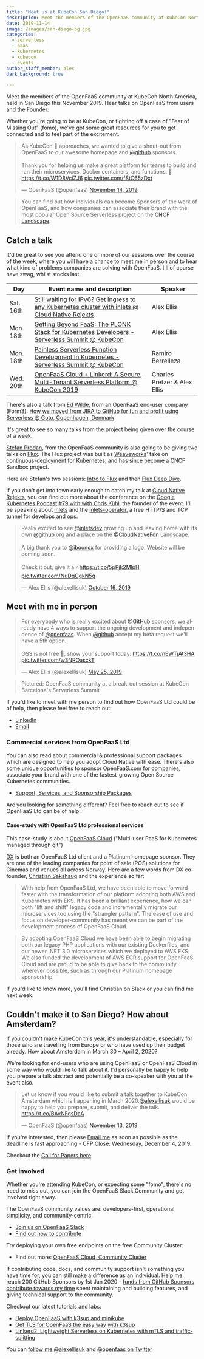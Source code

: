 ```yaml
---
title: "Meet us at KubeCon San Diego!"
description: Meet the members of the OpenFaaS community at KubeCon North America, held in San Diego this November 2019. Hear talks on OpenFaaS from users and the Project Lead.
date: 2019-11-14
image: /images/san-diego-bg.jpg
categories:
  - serverless
  - paas
  - kubernetes
  - kubecon
  - events
author_staff_member: alex
dark_background: true

---
```

Meet the members of the OpenFaaS community at KubeCon North America, held in San Diego this November 2019. Hear talks on OpenFaaS from users and the Founder.

Whether you're going to be at KubeCon, or fighting off a case of "Fear of Missing Out" (fomo), we've got some great resources for you to get connected and to feel part of the excitement.

<blockquote class="twitter-tweet"><p lang="en" dir="ltr">As KubeCon 🌮 approaches, we wanted to give a shout-out from OpenFaaS to our awesome homepage and <a href="https://twitter.com/github?ref_src=twsrc%5Etfw">@github</a> sponsors.<br><br>Thank you for helping us make a great platform for teams to build and run their microservices, Docker containers, and functions. 👑<a href="https://t.co/W1D8VciZJ6">https://t.co/W1D8VciZJ6</a> <a href="https://t.co/fStC65zDxt">pic.twitter.com/fStC65zDxt</a></p>&mdash; OpenFaaS (@openfaas) <a href="https://twitter.com/openfaas/status/1194909675554299905?ref_src=twsrc%5Etfw">November 14, 2019</a></blockquote> <script async src="https://platform.twitter.com/widgets.js" charset="utf-8"></script>

> You can find out how individuals can become Sponsors of the work of OpenFaaS, and how companies can associate their brand with the most popular Open Source Serverless project on the [CNCF Landscape](https://l.cncf.io).

## Catch a talk

It'd be great to see you attend one or more of our sessions over the course of the week, where you will have a chance to meet me in person and to hear what kind of problems companies are solving with OpenFaaS. I'll of course have swag, whilst stocks last.

| Day | Event name and description                                          | Speaker 
|-----|----------------------------------------------------------------|--------------
| Sat. 16th | [Still waiting for IPv6? Get ingress to any Kubernetes cluster with inlets @ Cloud Native Rejekts](https://cfp.cloud-native.rejekts.io/cloud-native-rejekts-na-2019/talk/377BS9/) | Alex Ellis
| Mon. 18th | [Getting Beyond FaaS: The PLONK Stack for Kubernetes Developers - Serverless Summit @ KubeCon](https://spsna19.sched.com/event/Wb2n/getting-beyond-faas-the-plonk-stack-for-kubernetes-developers-alex-ellis-openfaas-ltd) | Alex Ellis
| Mon. 18th | [Painless Serverless Function Development In Kubernetes - Serverless Summit @ KubeCon](https://spsna19.sched.com/event/Wb2t/painless-serverless-function-development-in-kubernetes-ramiro-berrelleza-okteto) | Ramiro Berrelleza |
| Wed. 20th | [OpenFaaS Cloud + Linkerd: A Secure, Multi-Tenant Serverless Platform @ KubeCon 2019](https://kccncna19.sched.com/event/Uabn/openfaas-cloud-linkerd-a-secure-multi-tenant-serverless-platform-charles-pretzer-buoyant-alex-ellis-openfaas-ltd) | Charles Pretzer & Alex Ellis |

There's also a talk from [Ed Wilde](https://twitter.com/ewilde), from an OpenFaaS end-user company (Form3): [How we moved from JIRA to GitHub for fun and profit using Serverless @ Goto, Copenhagen, Denmark](https://gotocph.com/2019/sessions/1016)

It's great to see so many talks from the project being given over the course of a week.

[Stefan Prodan](https://twitter.com/stefanprodan/), from the OpenFaaS community is also going to be giving two talks on [Flux](https://github.com/fluxcd/flux). The Flux project was built as [Weaveworks](https://weave.works)' take on continuous-deployment for Kubernetes, and has since become a CNCF Sandbox project.

Here are Stefan's two sessions: [Intro to Flux](https://kccncna19.sched.com/event/Uai2/intro-flux-stefan-prodan-weaveworks-alexis-richardson-weaveworks?iframe=no&w=100%&sidebar=yes&bg=no) and then [Flux Deep Dive](https://events19.linuxfoundation.org/events/kubecon-cloudnativecon-north-america-2019/schedule/).

If you don't get into town early enough to catch my talk at [Cloud Native Rejekts](https://cloud-native.rejekts.io), you can find out more about the conference on the [Google Kubernetes Podcast #79 with with Chris Kühl](https://kubernetespodcast.com/episode/079-cloud-native-rejekts/), the founder of the event. I'll be speaking about [inlets](https://inlets.dev) and the [inlets-operator](https://github.com/inlets/inlets-operator/), a free HTTP/S and TCP tunnel for develops and ops.

<blockquote class="twitter-tweet"><p lang="en" dir="ltr">Really excited to see <a href="https://twitter.com/inletsdev?ref_src=twsrc%5Etfw">@inletsdev</a> growing up and leaving home with its own <a href="https://twitter.com/github?ref_src=twsrc%5Etfw">@github</a> org and a place on the <a href="https://twitter.com/CloudNativeFdn?ref_src=twsrc%5Etfw">@CloudNativeFdn</a> Landscape.<br><br>A big thank you to <a href="https://twitter.com/iboonox?ref_src=twsrc%5Etfw">@iboonox</a> for providing a logo. Website will be coming soon.<br><br>Check it out, give it a ⭐️<a href="https://t.co/5pPjk2MlpH">https://t.co/5pPjk2MlpH</a> <a href="https://t.co/NuDqCgkN5g">pic.twitter.com/NuDqCgkN5g</a></p>&mdash; Alex Ellis (@alexellisuk) <a href="https://twitter.com/alexellisuk/status/1184544960198205442?ref_src=twsrc%5Etfw">October 16, 2019</a></blockquote> <script async src="https://platform.twitter.com/widgets.js" charset="utf-8"></script>

## Meet with me in person

<blockquote class="twitter-tweet"><p lang="en" dir="ltr">For everybody who is really excited about <a href="https://twitter.com/github?ref_src=twsrc%5Etfw">@GitHub</a> sponsors, we already have 4 ways to support the ongoing development and independence of <a href="https://twitter.com/openfaas?ref_src=twsrc%5Etfw">@openfaas</a>. When <a href="https://twitter.com/github?ref_src=twsrc%5Etfw">@github</a> accept my beta request we&#39;ll have a 5th option.<br><br>OSS is not free 🤫, show your support today: <a href="https://t.co/nEWTjAt3HA">https://t.co/nEWTjAt3HA</a> <a href="https://t.co/w3NROasckT">pic.twitter.com/w3NROasckT</a></p>&mdash; Alex Ellis (@alexellisuk) <a href="https://twitter.com/alexellisuk/status/1132209114514427904?ref_src=twsrc%5Etfw">May 25, 2019</a></blockquote> <script async src="https://platform.twitter.com/widgets.js" charset="utf-8"></script>

> Pictured: OpenFaaS community at a break-out session at KubeCon Barcelona's Serverless Summit

If you'd like to meet with me person to find out how OpenFaaS Ltd could be of help, then please feel free to reach out:

* [LinkedIn](https://www.linkedin.com/in/alexellisuk/)
* [Email](mailto:alex@openfaas.com)

### Commercial services from OpenFaaS Ltd

You can also read about commercial &amp; professional support packages which are designed to help you adopt Cloud Native with ease. There's also some unique opportunities to sponsor OpenFaaS.com for companies, associate your brand with one of the fastest-growing Open Source Kubernetes communities.

* [Support, Services, and Sponsorship Packages](https://openfaas.com/support)

Are you looking for something different? Feel free to reach out to see if OpenFaaS Ltd can be of help.

#### Case-study with OpenFaaS Ltd professional services

This case-study is about [OpenFaaS Cloud](https://github.com/openfaas/openfaas-cloud) ("Multi-user PaaS for Kubernetes managed through git")

[DX](https://dx.no/) is both an OpenFaaS Ltd client and a Platinum homepage sponsor. They are one of the leading companies for point of sale (POS) solutions for Cinemas and venues all across Norway. Here are a few words from DX co-founder, [Christian Sakshaug](https://github.com/csakshaug) and the experience so far:

> With help from OpenFaaS Ltd, we have been able to move forward faster with the transformation of our platform adopting both AWS and Kubernetes with EKS. It has been a brilliant experience, how we can both "lift and shift" legacy code and incrementally migrate our microservices too using the "strangler pattern". The ease of use and focus on developer-community has meant we can be part of the development process of OpenFaaS Cloud. 

> By adopting OpenFaaS Cloud we have been able to begin migrating both our legacy PHP applications with our existing Dockerfiles, and our newer .NET 3.0 microservices which we deployed to AWS EKS. We also funded the development of AWS ECR support for OpenFaaS Cloud and are proud to be able to give back to the community wherever possible, such as through our Platinum homepage sponsorship.

If you'd like to know more, you'll find Christian on Slack or you can find me next week.

## Couldn't make it to San Diego? How about Amsterdam?

If you couldn't make KubeCon this year, it's understandable, especially for those who are travelling from Europe or who have used up their budget already. How about Amsterdam in March 30 – April 2, 2020?

We're looking for end-users who are using OpenFaaS or OpenFaaS Cloud in some way who would like to talk about it. I'd personally be happy to help you prepare a talk abstract and potentially be a co-speaker with you at the event also.

<blockquote class="twitter-tweet"><p lang="en" dir="ltr">Let us know if you would like to submit a talk together to KubeCon Amsterdam which is happening in March 2020.<a href="https://twitter.com/alexellisuk?ref_src=twsrc%5Etfw">@alexellisuk</a> would be happy to help you prepare, submit, and deliver the talk. <a href="https://t.co/BAvNFqsDaA">https://t.co/BAvNFqsDaA</a></p>&mdash; OpenFaaS (@openfaas) <a href="https://twitter.com/openfaas/status/1194613141432352768?ref_src=twsrc%5Etfw">November 13, 2019</a></blockquote> <script async src="https://platform.twitter.com/widgets.js" charset="utf-8"></script>

If you're interested, then please [Email me](mailto:alex@openfaas.com) as soon as possible as the deadline is fast approaching - CFP Close: Wednesday, December 4, 2019.

Checkout the [Call for Papers here](https://events19.linuxfoundation.org/events/kubecon-cloudnativecon-europe-2020/call-for-proposals/)

### Get involved

Whether you're attending KubeCon, or expecting some "fomo", there's no need to miss out, you can join the OpenFaaS Slack Community and get involved right away.

The OpenFaaS community values are: developers-first, operational simplicity, and community-centric.

* [Join us on OpenFaaS Slack](https://docs.openfaas.com/community/)
* [Find out how to contribute](https://docs.openfaas.com/contributing/get-started/)

Try deploying your own free endpoints on the free Community Cluster:

* Find out more: [OpenFaaS Cloud, Community Cluster](https://docs.openfaas.com/openfaas-cloud/user-guide/)

If contributing code, docs, and community support isn't something you have time for, you can still make a difference as an individual. Help me reach 200 GitHub Sponsors by 1st Jan 2020 - [funds from GitHub Sponsors contribute towards my time](https://insiders.openfaas.io/) spent maintaining and building features, and giving technical support to the community.

Checkout our latest tutorials and labs:

* [Deploy OpenFaaS with k3sup and minikube](https://blog.alexellis.io/deploy-openfaas-with-k3sup-and-minikube/)
* [Get TLS for OpenFaaS the easy way with k3sup](https://blog.alexellis.io/tls-the-easy-way-with-openfaas-and-k3sup/)
* [Linkerd2: Lightweight Serverless on Kubernetes with mTLS and traffic-splitting](https://github.com/openfaas-incubator/openfaas-linkerd2)
 
You can [follow me @alexellisuk](https://twitter.com/alexellisuk/) and [@openfaas on Twitter](https://twitter.com/openfaas/)
